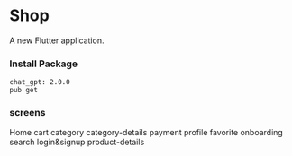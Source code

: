 # Shop

A new Flutter application.


### Install Package

```
chat_gpt: 2.0.0
pub get
```
### screens
Home cart category category-details payment profile favorite onboarding search login&signup product-details 
